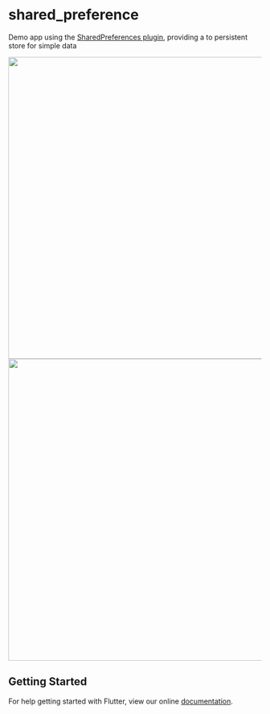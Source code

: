 # shared_preference

Demo app using the [SharedPreferences plugin](https:&#x2F;&#x2F;pub.dartlang.org&#x2F;packages&#x2F;shared_preferences), providing a to persistent store for simple data 

<img src="shared_preference.png" height="600em" /> <img src="shared_preference.gif" height="600em" />

## Getting Started

For help getting started with Flutter, view our online
[documentation](https://flutter.io/).
